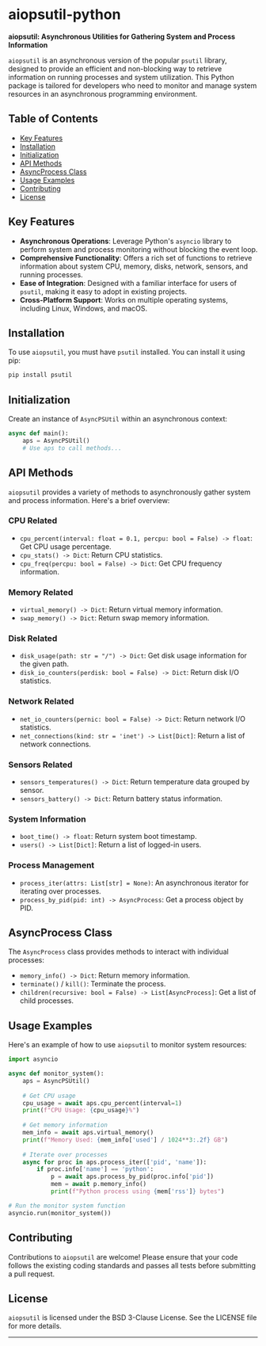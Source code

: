 # aiopsutil-python

**aiopsutil: Asynchronous Utilities for Gathering System and Process Information**

`aiopsutil` is an asynchronous version of the popular `psutil` library, designed to provide an efficient and non-blocking way to retrieve information on running processes and system utilization. This Python package is tailored for developers who need to monitor and manage system resources in an asynchronous programming environment.

## Table of Contents
- [Key Features](#key-features)
- [Installation](#installation)
- [Initialization](#initialization)
- [API Methods](#api-methods)
- [AsyncProcess Class](#asyncprocess-class)
- [Usage Examples](#usage-examples)
- [Contributing](#contributing)
- [License](#license)

## Key Features
- **Asynchronous Operations**: Leverage Python's `asyncio` library to perform system and process monitoring without blocking the event loop.
- **Comprehensive Functionality**: Offers a rich set of functions to retrieve information about system CPU, memory, disks, network, sensors, and running processes.
- **Ease of Integration**: Designed with a familiar interface for users of `psutil`, making it easy to adopt in existing projects.
- **Cross-Platform Support**: Works on multiple operating systems, including Linux, Windows, and macOS.

## Installation
To use `aiopsutil`, you must have `psutil` installed. You can install it using pip:
```bash
pip install psutil
```

## Initialization
Create an instance of `AsyncPSUtil` within an asynchronous context:
```python
async def main():
    aps = AsyncPSUtil()
    # Use aps to call methods...
```

## API Methods
`aiopsutil` provides a variety of methods to asynchronously gather system and process information. Here's a brief overview:

### CPU Related
- `cpu_percent(interval: float = 0.1, percpu: bool = False) -> float`: Get CPU usage percentage.
- `cpu_stats() -> Dict`: Return CPU statistics.
- `cpu_freq(percpu: bool = False) -> Dict`: Get CPU frequency information.

### Memory Related
- `virtual_memory() -> Dict`: Return virtual memory information.
- `swap_memory() -> Dict`: Return swap memory information.

### Disk Related
- `disk_usage(path: str = "/") -> Dict`: Get disk usage information for the given path.
- `disk_io_counters(perdisk: bool = False) -> Dict`: Return disk I/O statistics.

### Network Related
- `net_io_counters(pernic: bool = False) -> Dict`: Return network I/O statistics.
- `net_connections(kind: str = 'inet') -> List[Dict]`: Return a list of network connections.

### Sensors Related
- `sensors_temperatures() -> Dict`: Return temperature data grouped by sensor.
- `sensors_battery() -> Dict`: Return battery status information.

### System Information
- `boot_time() -> float`: Return system boot timestamp.
- `users() -> List[Dict]`: Return a list of logged-in users.

### Process Management
- `process_iter(attrs: List[str] = None)`: An asynchronous iterator for iterating over processes.
- `process_by_pid(pid: int) -> AsyncProcess`: Get a process object by PID.

## AsyncProcess Class
The `AsyncProcess` class provides methods to interact with individual processes:
- `memory_info() -> Dict`: Return memory information.
- `terminate()` / `kill()`: Terminate the process.
- `children(recursive: bool = False) -> List[AsyncProcess]`: Get a list of child processes.

## Usage Examples
Here's an example of how to use `aiopsutil` to monitor system resources:
```python
import asyncio

async def monitor_system():
    aps = AsyncPSUtil()
    
    # Get CPU usage
    cpu_usage = await aps.cpu_percent(interval=1)
    print(f"CPU Usage: {cpu_usage}%")
    
    # Get memory information
    mem_info = await aps.virtual_memory()
    print(f"Memory Used: {mem_info['used'] / 1024**3:.2f} GB")
    
    # Iterate over processes
    async for proc in aps.process_iter(['pid', 'name']):
        if proc.info['name'] == 'python':
            p = await aps.process_by_pid(proc.info['pid'])
            mem = await p.memory_info()
            print(f"Python process using {mem['rss']} bytes")

# Run the monitor system function
asyncio.run(monitor_system())
```

## Contributing
Contributions to `aiopsutil` are welcome! Please ensure that your code follows the existing coding standards and passes all tests before submitting a pull request.

## License
`aiopsutil` is licensed under the BSD 3-Clause License. See the LICENSE file for more details.

---